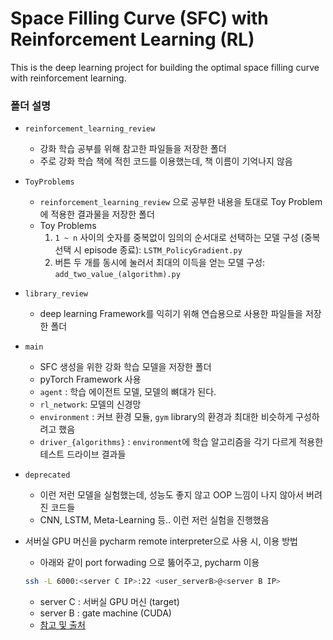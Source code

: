 # Space Filling Curve (SFC) with Reinforcement Learning (RL)

This is the deep learning project for building the optimal space filling curve with reinforcement learning.

### 폴더 설명
* `reinforcement_learning_review` 
    * 강화 학습 공부를 위해 참고한 파일들을 저장한 폴더 
    * 주로 강화 학습 책에 적힌 코드를 이용했는데, 책 이름이 기억나지 않음
    
* `ToyProblems`
    * `reinforcement_learning_review` 으로 공부한 내용을 토대로 Toy Problem 에 적용한 결과물을 저장한 폴더
    * Toy Problems
        1. `1 ~ n` 사이의 숫자를 중복없이 임의의 순서대로 선택하는 모델 구성 (중복 선택 시 episode 종료): `LSTM_PolicyGradient.py`
        2. 버튼 두 개를 동시에 눌러서 최대의 이득을 얻는 모델 구성: `add_two_value_(algorithm).py` 
        
        
* `library_review`
    * deep learning Framework를 익히기 위해 연습용으로 사용한 파일들을 저장한 폴더 
* `main`   
    * SFC 생성을 위한 강화 학습 모델을 저장한 폴더
    * pyTorch Framework 사용
    * `agent` : 학습 에이전트 모델, 모델의 뼈대가 된다.
    * `rl_network`: 모델의 신경망
    * `environment` : 커브 환경 모듈, `gym` library의 환경과 최대한 비슷하게 구성하려고 했음
    * `driver_{algorithms}` : `environment`에 학습 알고리즘을 각기 다르게 적용한 테스트 드라이브 결과들
    
    
* `deprecated`
    * 이런 저런 모델을 실험했는데, 성능도 좋지 않고 OOP 느낌이 나지 않아서 버려진 코드들
    * CNN, LSTM, Meta-Learning 등.. 이런 저런 실험을 진행했음


* 서버실 GPU 머신을 pycharm remote interpreter으로 사용 시, 이용 방법 
    * 아래와 같이 port forwading 으로 뚫어주고, pycharm 이용
    ```bash
    ssh -L 6000:<server C IP>:22 <user_serverB>@<server B IP>
    ```
    * server C : 서버실 GPU 머신 (target)
    * server B : gate machine (CUDA)
    * [참고 및 출처](https://stackoverflow.com/questions/37827685/pycharm-configuring-multi-hop-remote-interpreters-via-ssh)
    